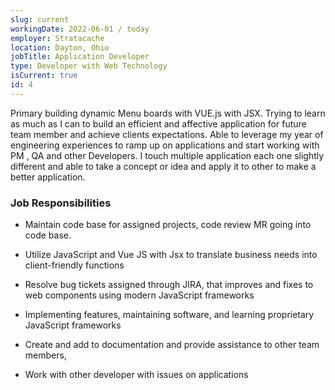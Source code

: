 ```yaml
---
slug: current
workingDate: 2022-06-01 / today
employer: Stratacache
location: Dayton, Ohio
jobTitle: Application Developer
type: Developer with Web Technology
isCurrent: true
id: 4
---
```


Primary building dynamic Menu boards with VUE.js with JSX. Trying to learn as much as I can to build an efficient and affective application for future team member and achieve clients expectations. Able to leverage my year of engineering experiences to ramp up on applications and start working with PM , QA and other Developers. I touch multiple application each one slightly different and able to take a concept or idea and apply it to other to make a better application.

### Job Responsibilities

- Maintain code base for assigned projects, code review MR going into code base.

- Utilize JavaScript and Vue JS with Jsx to translate business needs into client-friendly functions

- Resolve bug tickets assigned through JIRA, that improves and fixes to web components using modern JavaScript frameworks

- Implementing features, maintaining software, and learning proprietary JavaScript frameworks

- Create and add to documentation and provide assistance to other team members,

- Work with other developer with issues on applications
